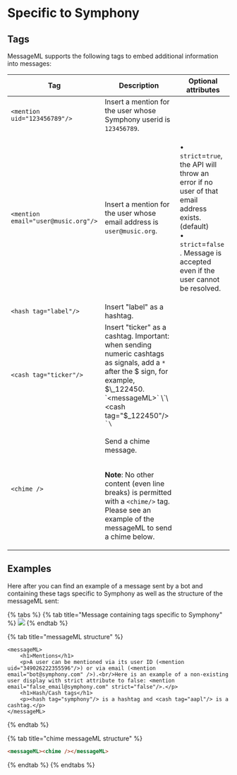 # Specific to Symphony

## Tags

MessageML supports the following tags to embed additional information into messages:

| Tag                                 | Description                                                                                                                                                                                                         | Optional attributes                                                                                                                                                                                                                    |
| ----------------------------------- | ------------------------------------------------------------------------------------------------------------------------------------------------------------------------------------------------------------------- | -------------------------------------------------------------------------------------------------------------------------------------------------------------------------------------------------------------------------------------- |
| `<mention uid="123456789"/>`        | Insert a mention for the user whose Symphony userid is `123456789`.                                                                                                                                                 |                                                                                                                                                                                                                                        |
| `<mention email="user@music.org"/>` | Insert a mention for the user whose email address is `user@music.org`.                                                                                                                                              | <p>• <code>strict</code>=<code>true</code>, the API will throw an error if no user of that email address exists. (default) <br>• <code>strict</code>=<code>false</code> . Message is accepted even if the user cannot be resolved.</p> |
| `<hash tag="label"/>`               | Insert "label" as a hashtag.                                                                                                                                                                                        |                                                                                                                                                                                                                                        |
| `<cash tag="ticker"/>`              | Insert "ticker" as a cashtag. Important: when sending numeric cashtags as signals, add a `*` after the $ sign, for example, $\_122450.  `<messageML>` \`\<cash tag="$\_122450"/> `` `\ ``                           |                                                                                                                                                                                                                                        |
| `<chime />`                         | <p>Send a chime message.</p><p><br><strong>Note</strong>: No other content (even line breaks) is permitted with a <code>&#x3C;chime/></code> tag. Please see an example of the messageML to send a chime below.</p> |                                                                                                                                                                                                                                        |

## Examples

Here after you can find an example of a message sent by a bot and containing these tags specific to Symphony as well as the structure of the messageML sent:

{% tabs %}
{% tab title="Message containing tags specific to Symphony" %}
![](../../../../.gitbook/assets/mml\_symphony\_specific.png)
{% endtab %}

{% tab title="messageML structure" %}
```markup
<messageML>
    <h1>Mentions</h1>
    <p>A user can be mentioned via its user ID (<mention uid="349026222355596"/>) or via email (<mention email="bot@symphony.com" />).<br/>Here is an example of a non-existing user display with strict attribute to false: <mention email="false_email@symphony.com" strict="false"/>.</p>
    <h1>Hash/Cash tags</h1>
    <p><hash tag="symphony"/> is a hashtag and <cash tag="aapl"/> is a cashtag.</p>
</messageML>
```
{% endtab %}

{% tab title="chime messageML structure" %}
```html
<messageML><chime /></messageML>
```
{% endtab %}
{% endtabs %}
